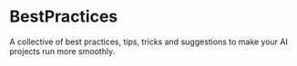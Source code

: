 # BestPractices
A collective of best practices, tips, tricks and suggestions to make your AI projects run more smoothly.
